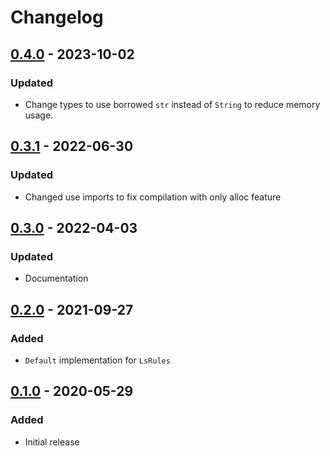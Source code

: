 # Changelog

## [0.4.0] - 2023-10-02

### Updated

* Change types to use borrowed `str` instead of `String` to reduce memory usage.

## [0.3.1] - 2022-06-30

### Updated

- Changed use imports to fix compilation with only alloc feature

## [0.3.0] - 2022-04-03

### Updated

- Documentation

## [0.2.0] - 2021-09-27

### Added

- `Default` implementation for `LsRules`

## [0.1.0] - 2020-05-29

### Added

- Initial release

[Unreleased]: https://github.com/bluk/ls_rules/compare/v0.4.0...HEAD
[0.4.0]: https://github.com/bluk/ls_rules/compare/v0.3.1...v0.4.0
[0.3.1]: https://github.com/bluk/ls_rules/compare/v0.3.0...v0.3.1
[0.3.0]: https://github.com/bluk/ls_rules/compare/v0.2.0...v0.3.0
[0.2.0]: https://github.com/bluk/ls_rules/compare/v0.1.0...v0.2.0
[0.1.0]: https://github.com/bluk/ls_rules/releases/tag/v0.1.0
